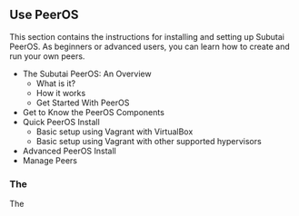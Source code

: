 ## Use PeerOS
This section contains the instructions for installing and setting up Subutai PeerOS. As beginners or advanced users, you can learn how to create and run your own peers.

- The Subutai PeerOS: An Overview
  - What is it?
  - How it works
  - Get Started With PeerOS
- Get to Know the PeerOS Components
- Quick PeerOS Install
  - Basic setup using Vagrant with VirtualBox
  - Basic setup using Vagrant with other supported hypervisors
- Advanced PeerOS Install
- Manage Peers

### The
The 
